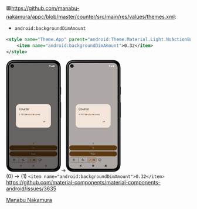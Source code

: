 🟥https://github.com/manabu-nakamura/appc/blob/master/counter/src/main/res/values/themes.xml:
- `android:backgroundDimAmount`
```xml
<style name="Theme.App" parent="android:Theme.Material.Light.NoActionBar">
    <item name="android:backgroundDimAmount">0.32</item>
</style>
```
<img src="s3.png" width="150">-><img src="s2.png" width="150">\
(0) -> (1) `<item name="android:backgroundDimAmount">0.32</item>`\
https://github.com/material-components/material-components-android/issues/3635

[Manabu Nakamura](https://github.com/manabu-nakamura)
